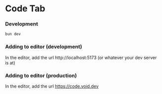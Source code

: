 # Code Tab

### Development

```bash
bun dev
```

### Adding to editor (development)

In the editor, add the url http://localhost:5173 (or whatever your dev server is at)

### Adding to editor (production)

In the editor, add the url https://code.void.dev
